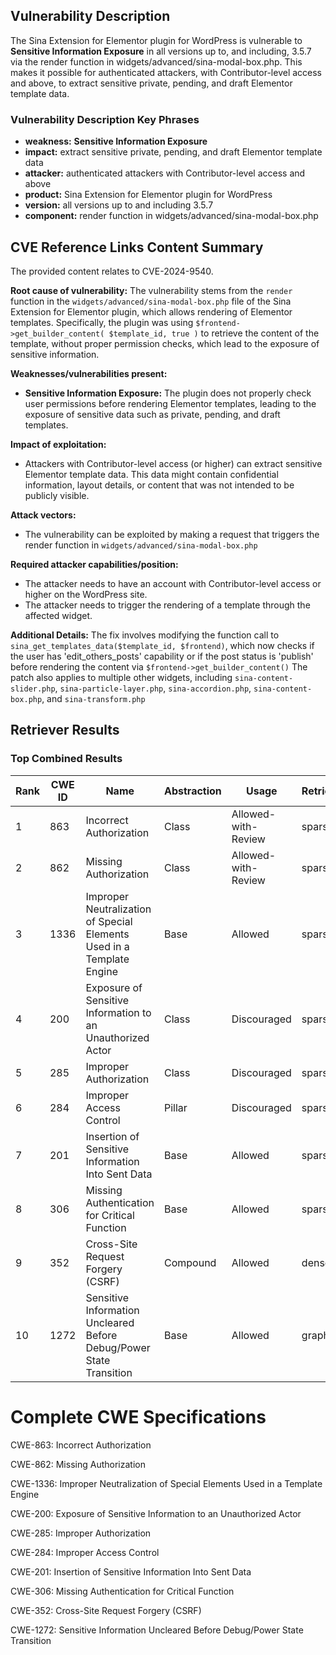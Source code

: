 ## Vulnerability Description
The Sina Extension for Elementor plugin for WordPress is vulnerable to **Sensitive Information Exposure** in all versions up to, and including, 3.5.7 via the render function in widgets/advanced/sina-modal-box.php. This makes it possible for authenticated attackers, with Contributor-level access and above, to extract sensitive private, pending, and draft Elementor template data.

### Vulnerability Description Key Phrases
- **weakness:** **Sensitive Information Exposure**
- **impact:** extract sensitive private, pending, and draft Elementor template data
- **attacker:** authenticated attackers with Contributor-level access and above
- **product:** Sina Extension for Elementor plugin for WordPress
- **version:** all versions up to and including 3.5.7
- **component:** render function in widgets/advanced/sina-modal-box.php

## CVE Reference Links Content Summary
The provided content relates to CVE-2024-9540.

**Root cause of vulnerability:**
The vulnerability stems from the `render` function in the `widgets/advanced/sina-modal-box.php` file of the Sina Extension for Elementor plugin, which allows rendering of Elementor templates. Specifically, the plugin was using `$frontend->get_builder_content( $template_id, true )` to retrieve the content of the template, without proper permission checks, which lead to the exposure of sensitive information.

**Weaknesses/vulnerabilities present:**
- **Sensitive Information Exposure:** The plugin does not properly check user permissions before rendering Elementor templates, leading to the exposure of sensitive data such as private, pending, and draft templates.

**Impact of exploitation:**
- Attackers with Contributor-level access (or higher) can extract sensitive Elementor template data. This data might contain confidential information, layout details, or content that was not intended to be publicly visible.

**Attack vectors:**
- The vulnerability can be exploited by making a request that triggers the render function in `widgets/advanced/sina-modal-box.php`

**Required attacker capabilities/position:**
- The attacker needs to have an account with Contributor-level access or higher on the WordPress site.
- The attacker needs to trigger the rendering of a template through the affected widget.

**Additional Details:**
The fix involves modifying the function call to `sina_get_templates_data($template_id, $frontend)`, which now checks if the user has 'edit_others_posts' capability or if the post status is 'publish' before rendering the content via `$frontend->get_builder_content()`
The patch also applies to multiple other widgets, including `sina-content-slider.php`, `sina-particle-layer.php`, `sina-accordion.php`, `sina-content-box.php`, and `sina-transform.php`

## Retriever Results

### Top Combined Results

| Rank | CWE ID | Name | Abstraction | Usage  | Retrievers | Individual Scores |
|------|--------|------|-------------|-------|------------|-------------------|
| 1 | 863 | Incorrect Authorization | Class | Allowed-with-Review | sparse | 0.315 |
| 2 | 862 | Missing Authorization | Class | Allowed-with-Review | sparse | 0.314 |
| 3 | 1336 | Improper Neutralization of Special Elements Used in a Template Engine | Base | Allowed | sparse | 0.306 |
| 4 | 200 | Exposure of Sensitive Information to an Unauthorized Actor | Class | Discouraged | sparse | 0.306 |
| 5 | 285 | Improper Authorization | Class | Discouraged | sparse | 0.300 |
| 6 | 284 | Improper Access Control | Pillar | Discouraged | sparse | 0.299 |
| 7 | 201 | Insertion of Sensitive Information Into Sent Data | Base | Allowed | sparse | 0.296 |
| 8 | 306 | Missing Authentication for Critical Function | Base | Allowed | sparse | 0.293 |
| 9 | 352 | Cross-Site Request Forgery (CSRF) | Compound | Allowed | dense | 0.496 |
| 10 | 1272 | Sensitive Information Uncleared Before Debug/Power State Transition | Base | Allowed | graph | 0.002 |



# Complete CWE Specifications

CWE-863: Incorrect Authorization

CWE-862: Missing Authorization

CWE-1336: Improper Neutralization of Special Elements Used in a Template Engine

CWE-200: Exposure of Sensitive Information to an Unauthorized Actor

CWE-285: Improper Authorization

CWE-284: Improper Access Control

CWE-201: Insertion of Sensitive Information Into Sent Data

CWE-306: Missing Authentication for Critical Function

CWE-352: Cross-Site Request Forgery (CSRF)

CWE-1272: Sensitive Information Uncleared Before Debug/Power State Transition